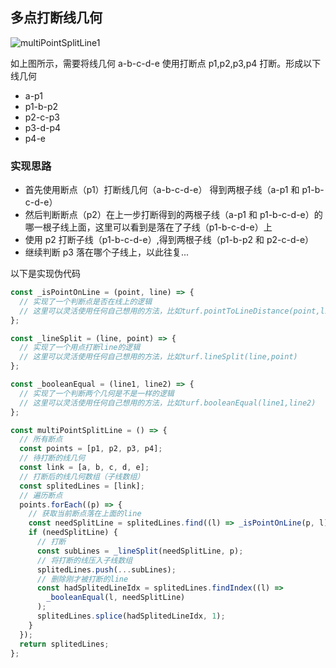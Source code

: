 ## 多点打断线几何

![multiPointSplitLine1](/img/multiPointSplitLine1.png "multiPointSplitLine1")

如上图所示，需要将线几何 a-b-c-d-e 使用打断点 p1,p2,p3,p4 打断。形成以下线几何

- a-p1
- p1-b-p2
- p2-c-p3
- p3-d-p4
- p4-e

### 实现思路

- 首先使用断点（p1）打断线几何（a-b-c-d-e） 得到两根子线（a-p1 和 p1-b-c-d-e）
- 然后判断断点（p2）在上一步打断得到的两根子线（a-p1 和 p1-b-c-d-e）的哪一根子线上面，这里可以看到是落在了子线（p1-b-c-d-e）上
- 使用 p2 打断子线（p1-b-c-d-e）,得到两根子线（p1-b-p2 和 p2-c-d-e）
- 继续判断 p3 落在哪个子线上，以此往复...

以下是实现伪代码

```js
const _isPointOnLine = (point, line) => {
  // 实现了一个判断点是否在线上的逻辑
  // 这里可以灵活使用任何自己想用的方法，比如turf.pointToLineDistance(point,line)
};

const _lineSplit = (line, point) => {
  // 实现了一个用点打断line的逻辑
  // 这里可以灵活使用任何自己想用的方法，比如turf.lineSplit(line,point)
};

const _booleanEqual = (line1, line2) => {
  // 实现了一个判断两个几何是不是一样的逻辑
  // 这里可以灵活使用任何自己想用的方法，比如turf.booleanEqual(line1,line2)
};

const multiPointSplitLine = () => {
  // 所有断点
  const points = [p1, p2, p3, p4];
  // 待打断的线几何
  const link = [a, b, c, d, e];
  // 打断后的线几何数组（子线数组）
  const splitedLines = [link];
  // 遍历断点
  points.forEach((p) => {
    // 获取当前断点落在上面的line
    const needSplitLine = splitedLines.find((l) => _isPointOnLine(p, l));
    if (needSplitLine) {
      // 打断
      const subLines = _lineSplit(needSplitLine, p);
      // 将打断的线压入子线数组
      splitedLines.push(...subLines);
      // 删除刚才被打断的line
      const hadSplitedLineIdx = splitedLines.findIndex((l) =>
        _booleanEqual(l, needSplitLine)
      );
      splitedLines.splice(hadSplitedLineIdx, 1);
    }
  });
  return splitedLines;
};
```
